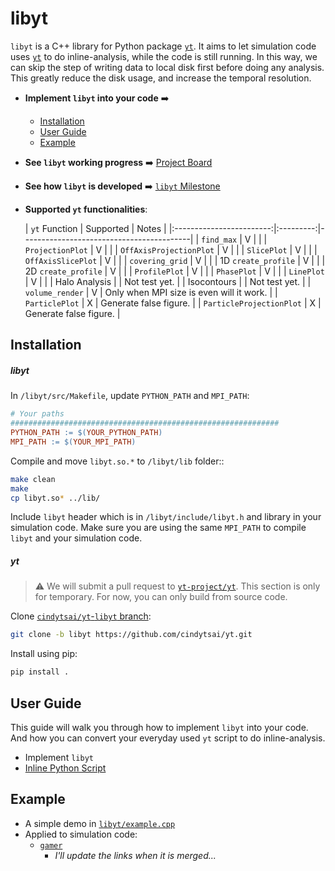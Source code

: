 # libyt
`libyt` is a C++ library for Python package [`yt`](https://yt-project.org/).  It aims to let simulation code uses [`yt`](https://yt-project.org/) to do inline-analysis, while the code is still running. In this way, we can skip the step of writing data to local disk first before doing any analysis. This greatly reduce the disk usage, and increase the temporal resolution.

- **Implement `libyt` into your code** :arrow_right:
  - [Installation](#installation)
  - [User Guide](#user-guide)
  - [Example](#example)
- **See `libyt` working progress** :arrow_right: [Project Board](https://github.com/calab-ntu/libyt/projects/1)
- **See how `libyt` is developed** :arrow_right: [`libyt` Milestone](https://hackmd.io/@Viukb0eMS-aeoZQudVyJ2w/ryCYwu0xF)
- **Supported `yt` functionalities**:

  |       `yt` Function      | Supported | Notes                                    |
|:------------------------:|:---------:|------------------------------------------|
| `find_max`               | V         |                                          |
| `ProjectionPlot`         | V         |                                          |
| `OffAxisProjectionPlot`  | V         |                                          |
| `SlicePlot`              | V         |                                          |
| `OffAxisSlicePlot`       | V         |                                          |
| `covering_grid`          | V         |                                          |
| 1D `create_profile`      | V         |                                          |
| 2D `create_profile`      | V         |                                          |
| `ProfilePlot`            | V         |                                          |
| `PhasePlot`              | V         |                                          |
| `LinePlot`               | V         |                                          |
| Halo Analysis            |           | Not test yet.                            |
| Isocontours              |           | Not test yet.                            |
| `volume_render`          | V         | Only when MPI size is even will it work. |
| `ParticlePlot`           | X         | Generate false figure.                   |
| `ParticleProjectionPlot` | X         | Generate false figure.                   |

## Installation
##### libyt
In `/libyt/src/Makefile`, update `PYTHON_PATH` and `MPI_PATH`:
```makefile
# Your paths
############################################################
PYTHON_PATH := $(YOUR_PYTHON_PATH)
MPI_PATH := $(YOUR_MPI_PATH)
```

Compile and move `libyt.so.*` to `/libyt/lib` folder::
```bash
make clean
make
cp libyt.so* ../lib/
```

Include `libyt` header which is in `/libyt/include/libyt.h` and library in your simulation code. Make sure you are using the same `MPI_PATH` to compile `libyt` and your simulation code.

##### yt
> :warning: We will submit a pull request to [`yt-project/yt`](https://github.com/yt-project/yt). This section is only for temporary. For now, you can only build from source code.

Clone [`cindytsai/yt`-`libyt` branch](https://github.com/cindytsai/yt/tree/libyt):
```bash
git clone -b libyt https://github.com/cindytsai/yt.git
```

Install using pip:
```bash
pip install .
```

## User Guide
This guide will walk you through how to implement `libyt` into your code. And how you can convert your everyday used `yt` script to do inline-analysis.
- Implement `libyt`
- [Inline Python Script](./doc/InlinePythonScript.md)

## Example
- A simple demo in [`libyt/example.cpp`](./example/example.cpp)
- Applied to simulation code:
  - [`gamer`](https://github.com/gamer-project/gamer)
    - *I'll update the links when it is merged...*